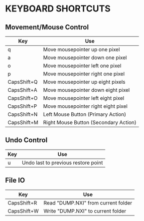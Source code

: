 KEYBOARD SHORTCUTS
=

Movement/Mouse Control
-

|   **Key**   | **Use** 
|-------------|----
|           q | Move mousepointer up one pixel
|           a | Move mousepointer down one pixel
|           o | Move mousepointer left one pixel
|           p | Move mousepointer right one pixel
| CapsShift+Q | Move mousepointer up eight pixels
| CapsShift+A | Move mousepointer down eight pixel
| CapsShift+O | Move mousepointer left eight pixel
| CapsShift+P | Move mousepointer right eight pixel
| CapsShift+N | Left Mouse Button (Primary Action)
| CapsShift+M | Right Mouse Button (Secondary Action)

Undo Control
-
|   **Key**   | **Use**
|-------------|----
|           u | Undo last to previous restore point

File IO
-

|   **Key**   | **Use** 
|-------------|----
| CapsShift+R | Read "DUMP.NXI" from current folder
| CapsShift+W | Write "DUMP.NXI" to current folder
